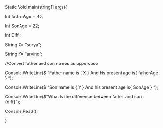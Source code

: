 Static Void main(string[] args){

Int fatherAge = 40;

Int SonAge = 22;

Int Diff ;

String X= “surya”;

String Y= “arvind”;

//Convert father and son names as uppercase

Console.WriteLine($ “Father name is { X } And his present age is{ fatherAge } “);

Console.WriteLine($ “Son name is { Y } And his present age is{ SonAge } “);

Console.WriteLine($”What is the difference between father and son : {diff}”);

Console.Read();

}
